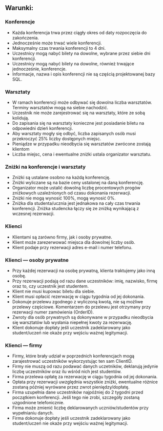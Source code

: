 ## Warunki:
### Konferencje
  * Każda konferencja trwa przez ciągły okres od daty rozpoczęcia do zakończenia.
  * Jednocześnie może trwać wiele konferencji.
  * Maksymalny czas trwania konferencji to 4 dni.
  * Uczestnicy mogą nabyć bilety na dowolne, wybrane przez siebie dni konferencji.
  * Uczestnicy mogą nabyć bilety na dowolne, również trwające jednocześnie, konferencje.
  * Informacje, nazwa i opis konferencji nie są częścią projektowanej bazy SQL.
### Warsztaty 
  * W ramach konferencji może odbywać się dowolna liczba warsztatów. Terminy warsztatów mogą na siebie nachodzić.
  * Uczestnik nie może zarejestrować się na warsztaty, które ze sobą kolidują.
  * Do zapisania się na warsztaty konieczne jest posiadanie biletu na odpowiedni dzień konferencji.
  * Aby warsztaty mogły się odbyć, liczba zapisanych osób musi przekroczyć 25% liczby dostępnych miejsc.
  * Pieniądze w przypadku nieodbycia się warsztatów zwrócone zostają klientom
  * Liczba miejsc, cena i ewentualne zniżki ustala organizator warsztatu.
### Zniżki na konferencje i warsztaty
  * Zniżki są ustalane osobno na każdą konferencję.
  * Zniżki wyliczane są na bazie ceny ustalonej na daną konferencję.
  * Organizator może ustalić dowolną liczbę procentowych progów zniżkowych uzależnionych od czasu dokonania rezerwacji.
  * Zniżki nie mogą wynosić 100%, mogą wynosić 0%.
  * Zniżka dla studenta/ucznia jest jednakowa na cały czas trwania konferencji. Zniżka studencka łączy się ze zniżką wynikającą z wczesnej rezerwacji.
### Klienci
  * Klientami są zarówno firmy, jak i osoby prywatne.
  * Klient może zarezerwować miejsca dla dowolnej liczby osób.
  * Klient podaje przy rezerwacji adres e-mail i numer telefonu.
### Klienci — osoby prywatne
  * Przy każdej rezerwacji na osobę prywatną, klienta traktujemy jako inną osobę.
  * Przy rezerwacji podają od razu dane uczestników: imię, nazwisko, firmę oraz to, czy uczestnik jest studentem.
  * Klient nie musi kupowac biletu dla siebie.
  * Klient musi opłacić rezerwację w ciągu tygodnia od jej dokonania.
  * Dokonuje przelewu zgodnego z wyliczoną kwotą, nie są możliwe przelewy częściowe. Komentarzem do przelewu jest otrzymany przy rezerwacji numer zamówienia (OrderID).
  * Zwroty dla osób prywatnych są dokonywane w przypadku nieodbycia się warsztatów lub wysłania niepełnej kwoty za rezerwację.
  * Klient dokonuje dopłaty jeśli uczestnik zadeklarowany jako student/uczeń nie okaże przy wejściu ważnej legitymacji.
### Klienci — firmy
  * Firmy, które brały udział w poprzednich konferencjach mogą zarajestrować uczestników wykorzystując ten sam ClientID.
  * Firmy nie muszą od razu podawać danych uczetników, deklarują jedynie liczbę uczestników oraz ilu wśród nich jest studentów.
  * Firma przelewa opłatę za rezerwację w ciągu tygodnia od jej dokonania.
  * Opłata przy rezerwacji uwzględnia wszystkie zniżki, ewentualne różnice zostaną później wyrówane przez zwrot pieniędzy/dopłatę.
  * Firma uzupełnia dane uczestników najpóźniej do 2 tygodni przed początkiem konferencji. Jeśli tego nie zrobi, szczegóły zostaną uzgodnione telefonicznie.
  * Firma może zmienić liczbę deklarowanych uczniów/studentów przy wypełnianiu danych.
  * Firma dokonuje dopłaty jeśli uczestnik zadeklarowany jako student/uczeń nie okaże przy wejściu ważnej legitymacji.
